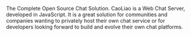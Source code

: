 The Complete Open Source Chat Solution. CaoLiao is a Web Chat Server, developed in JavaScript. It is a great solution for communities and companies wanting to privately host their own chat service or for developers looking forward to build and evolve their own chat platforms.
